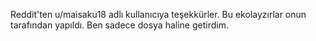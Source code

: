 Reddit'ten u/maisaku18 adlı kullanıcıya teşekkürler. Bu ekolayzırlar onun tarafından yapıldı. Ben sadece dosya haline getirdim.
